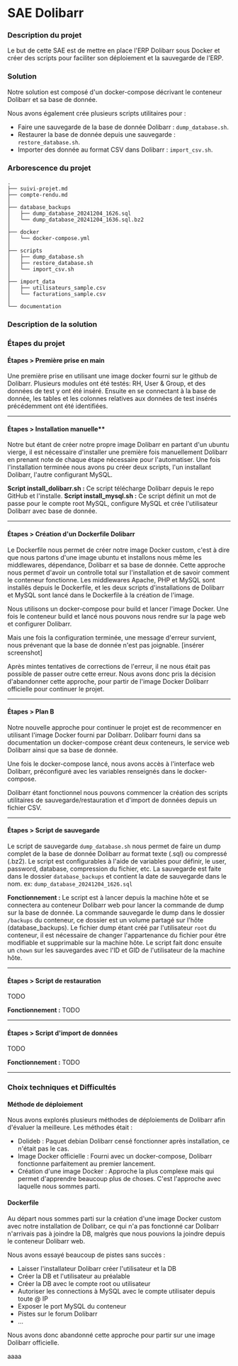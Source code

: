 # SAE Dolibarr


### Description du projet

Le but de cette SAE est de mettre en place l'ERP Dolibarr sous Docker et créer des scripts pour faciliter son déploiement et la sauvegarde de l'ERP.


### Solution

Notre solution est composé d'un docker-compose décrivant le conteneur Dolibarr et sa base de donnée.

Nous avons également crée plusieurs scripts utilitaires pour :
- Faire une sauvegarde de la base de donnée Dolibarr : `dump_database.sh`.
- Restaurer la base de donnée depuis une sauvegarde : `restore_database.sh`.
- Importer des donnée au format CSV dans Dolibarr : `import_csv.sh`.


### Arborescence du projet
```
.
├── suivi-projet.md
├── compte-rendu.md
│
├── database_backups
│   ├── dump_database_20241204_1626.sql
│   └── dump_database_20241204_1636.sql.bz2
│
├── docker
│   └── docker-compose.yml
│
├── scripts
│   ├── dump_database.sh
│   ├── restore_database.sh
│   └── import_csv.sh
│
├── import_data
│   ├── utilisateurs_sample.csv
│   └── facturations_sample.csv
│
└── documentation
```

### Description de la solution



### Étapes du projet

#### Étapes > Première prise en main

Une première prise en utilisant une image docker fourni sur le github de Dolibarr. Plusieurs modules ont été testés: RH, User & Group, et des données de test y ont été inséré.
Ensuite en se connectant à la base de donnée, les tables et les colonnes relatives aux données de test insérés précédemment ont été identifiées.  

---

#### Étapes > Installation manuelle**

Notre but étant de créer notre propre image Dolibarr en partant d'un ubuntu vierge, il est nécessaire d'installer une première fois manuellement Dolibarr en prenant note de chaque étape nécessaire pour l'automatiser.
Une fois l'installation terminée nous avons pu créer deux scripts, l'un installant Dolibarr, l'autre configurant MySQL.

**Script install_dolibarr.sh :** Ce script télécharge Dolibarr depuis le repo GitHub et l'installe.
**Script install_mysql.sh :** Ce script définit un mot de passe pour le compte root MySQL, configure MySQL et crée l'utilisateur Dolibarr avec base de donnée.

---


#### Étapes > Création d'un Dockerfile Dolibarr

Le Dockerfile nous permet de créer notre image Docker custom, c'est à dire que nous partons d'une image ubuntu et installons nous même les middlewares, dépendance, Dolibarr et sa base de donnée.
Cette approche nous permet d'avoir un controlle total sur l'installation et de savoir comment le conteneur fonctionne.
Les middlewares Apache, PHP et MySQL sont installés depuis le Dockerfile, et les deux scripts d'installations de Dolibarr et MySQL sont lancé dans le Dockerfile à la création de l'image.

Nous utilisons un docker-compose pour build et lancer l'image Docker. Une fois le conteneur build et lancé nous pouvons nous rendre sur la page web et configurer Dolibarr.

Mais une fois la configuration terminée, une message d'erreur survient, nous prévenant que la base de donnée n'est pas joignable.
[insérer screenshot]

Après mintes tentatives de corrections de l'erreur, il ne nous était pas possible de passer outre cette erreur.
Nous avons donc pris la décision d'abandonner cette approche, pour partir de l'image Docker Dolibarr officielle pour continuer le projet.

---


#### Étapes > Plan B

Notre nouvelle approche pour continuer le projet est de recommencer en utilisant l'image Docker fourni par Dolibarr.
Dolibarr fourni dans sa documentation un docker-compose créant deux conteneurs, le service web Dolibarr ainsi que sa base de donnée.

Une fois le docker-compose lancé, nous avons accès à l'interface web Dolibarr, préconfiguré avec les variables renseignés dans le docker-compose.

Dolibarr étant fonctionnel nous pouvons commencer la création des scripts utilitaires de sauvegarde/restauration et d'import de données depuis un fichier CSV.

---


#### Étapes > Script de sauvegarde
Le script de sauvegarde `dump_database.sh` nous permet de faire un dump complet de la base de donnée Dolibarr au format texte (.sql) ou compressé (.bz2).
Le script est configurables à l'aide de variables pour définir, le user, password, database, compression du fichier, etc.
La sauvegarde est faite dans le dossier `database_backups` et contient la date de sauvegarde dans le nom. ex: `dump_database_20241204_1626.sql`

**Fonctionnement :** Le script est à lancer depuis la machine hôte et se connectera au conteneur Dolibarr web pour lancer la commande de dump sur la base de donnée. La commande sauvegarde le dump dans le dossier `/backups` du conteneur, ce dossier est un volume partagé sur l'hôte (database_backups).
Le fichier dump étant créé par l'utilisateur `root` du conteneur, il est nécessaire de changer l'appartenance du fichier pour être modifiable et supprimable sur la machine hôte. Le script fait donc ensuite un `chown` sur les sauvegardes avec l'ID et GID de l'utilisateur de la machine hôte.

---


#### Étapes > Script de restauration

TODO

**Fonctionnement :** TODO

---


#### Étapes > Script d'import de données

TODO

**Fonctionnement :** TODO



---


### Choix techniques et Difficultés

#### Méthode de déploiement

Nous avons explorés plusieurs méthodes de déploiements de Dolibarr afin d'évaluer la meilleure.
Les méthodes était :
- Dolideb : Paquet debian Dolibarr censé fonctionner après installation, ce n'était pas le cas.
- Image Docker officielle : Fourni avec un docker-compose, Dolibarr fonctionne parfaitement au premier lancement.
- Création d'une image Docker : Approche la plus complexe mais qui permet d'apprendre beaucoup plus de choses. C'est l'approche avec laquelle nous sommes parti. 


#### Dockerfile

Au départ nous sommes parti sur la création d'une image Docker custom avec notre installation de Dolibarr, ce qui n'a pas fonctionné car Dolibarr n'arrivais pas à joindre la DB, malgrès que nous pouvions la joindre depuis le conteneur Dolibarr web.

Nous avons essayé beaucoup de pistes sans succès :
- Laisser l'installateur Dolibarr créer l'utilisateur et la DB
- Créer la DB et l'utilisateur au préalable
- Créer la DB avec le compte root ou utilisateur
- Autoriser les connections à MySQL avec le compte utilisater depuis toute @ IP
- Exposer le port MySQL du conteneur
- Pistes sur le forum Dolibarr
- ...

Nous avons donc abandonné cette approche pour partir sur une image Dolibarr officielle.

aaaa
